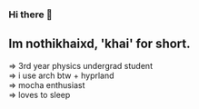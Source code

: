 ### Hi there 👋

<!--
**nothikhaixd/nothikhaixd** is a ✨ _special_ ✨ repository because its `README.md` (this file) appears on your GitHub profile.

Here are some ideas to get you started:

- 🔭 I’m currently working on ...
- 🌱 I’m currently learning ...
- 👯 I’m looking to collaborate on ...
- 🤔 I’m looking for help with ...
- 💬 Ask me about ...
- 📫 How to reach me: ...
- 😄 Pronouns: ...
- ⚡ Fun fact: ...
-->
## Im nothikhaixd, 'khai' for short.

=> 3rd year physics undergrad student\
=> i use arch btw + hyprland\
=> mocha enthusiast\
=> loves to sleep

